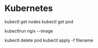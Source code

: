 # Kubernetes

kubectl get nodes
kubectl get pod

kubectlrun ngix --image <name>

kubectl delete pod <name>
kubectl apply -f filename 